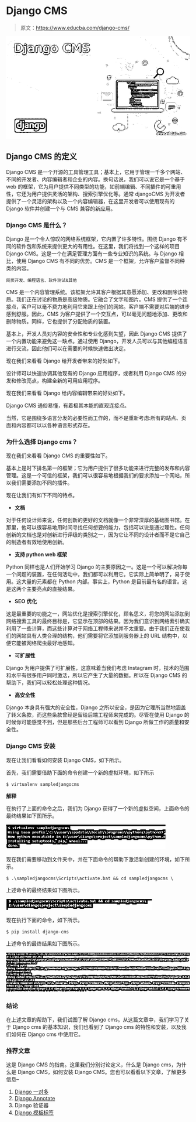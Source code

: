 # Django CMS

> 原文：<https://www.educba.com/django-cms/>

![Django CMS](img/5db45e63bcd4fd1f89be6690ba642f56.png)



## Django CMS 的定义

Django CMS 是一个开源的工具管理工具；基本上，它用于管理一千多个网站、不同的开发者、内容编辑者和企业的内容。换句话说，我们可以说它是一个基于 web 的框架，它为用户提供不同类型的功能，如前端编辑、不同插件的可重用性，它还为用户提供灵活的架构、搜索引擎优化等。通常 djangoCMS 为开发者提供了一个灵活的架构以及一个内容编辑器，在这里开发者可以使用现有的 Django 软件并创建一个与 CMS 兼容的新应用。

### Django CMS 是什么？

Django 是一个令人惊叹的网络系统框架，它内置了许多特性。围绕 Django 有不同的软件包和系统来提供更大的有用性。在这里，我们将找到一个这样的项目 Django CMS。这是一个在满足管理方面有一些专业知识的系统。与 Django 相比，使用 Django CMS 有不同的优势。CMS 是一个框架，允许客户监督不同种类的内容。

<small>网页开发、编程语言、软件测试&其他</small>

CMS 是一个内容管理系统。该框架允许其客户根据其意愿添加、更改和删除该物质。我们正在讨论的物质是高级物质。它融合了文字和图片。CMS 提供了一个连接点，客户可以毫不费力地利用它来跟上他们的网站。客户端不需要对后端的进步感到舒服。因此，CMS 为客户提供了一个交互点，可以毫无问题地添加、更改和删除物质。同样，它也提供了分配物质的装置。

基本上，开发人员对内容的安全性和专业化感到失望，因此 Django CMS 提供了一个内置功能来避免这一缺点。通过使用 Django，开发人员可以与其他编程语言进行交流，因此他们可以在需要的时候快速做出决定。

现在我们来看看 Django 给开发者带来的好处如下。

设计师可以快速协调其他现有的 Django 应用程序，或者利用 Django CMS 的分发和修改亮点，构建全新的可用应用程序。

现在我们来看看 Django 给内容编辑带来的好处如下。

Django CMS 通俗易懂，有着极其本能的直观连接点。

当然，它是围绕多语言分发的必要性而工作的，而不是重新考虑:所有的站点、页面和内容都可以以各种语言形式存在。

### 为什么选择 Django cms？

现在我们来看看 Django CMS 的重要性如下。

基本上是时下排名第一的框架；它为用户提供了很多功能来进行完整的发布和内容管理。这是一个可信的框架，我们可以很容易地根据我们的要求添加一个网站，所以我们需要添加不同的插件。

现在让我们有如下不同的特点。

*   **文档**

对于任何设计师来说，任何创新的更好的文档就像一个非常深厚的基础图书馆。在那里，他可以很容易地用时间寻找任何想要的能力，包括可以说是通过理性。任何创新的文档也是对创新进行评级的类别之一，因为它让不同的设计者而不是它自己的制造者有效地使用创新。

*   **支持 python web 框架**

Python 同样也是人们开始学习 Django 的主要原因之一。这是一个可以解决你每一个问题的装置，在任何活动中，我们都可以利用它。它实际上简单明了，易于使用。这大量的元素都在 Python 内部。事实上，Python 是目前最有名的语言。这是这两个主要亮点的直接结果。

*   **SEO** **优化**

这是最重要的功能之一，网站优化是搜索引擎优化，顾名思义，将您的网站添加到网络搜索工具的最终目标是，它显示在顶部的结果。因为我们意识到网络索引确实利用了一些计算，而这些计算对于网络工程师来说并不太重要。由于我们正在使我们的网站具有人类合理的结构，他们需要将它添加到服务器上的 URL 结构中，以便它能被网络爬虫最好地感知。

*   **可扩展性**

Django 为用户提供了可扩展性，这意味着当我们考虑 Instagram 时，技术的范围和水平有很多用户同时激活，所以它产生了大量的数据。所以在 Django CMS 的帮助下，我们可以轻松处理这种情况。

*   **高安全性**

Django 本身具有强大的安全性，Django 之所以安全，是因为它理所当然地涵盖了转义条款，而这些条款曾经是留给后端工程师来完成的。尽管在使用 Django 的时候你可能感觉不到，但是那些后台工程师可以看到 Django 所做工作的质量和安全性。

### Django CMS 安装

现在让我们看看如何安装 Django CMS，如下所示。

首先，我们需要借助下面的命令创建一个新的虚拟环境，如下所示

```
$ virtualenv sampledjangocms
```

**解释**

在执行了上面的命令之后，我们为 Django 获得了一个新的虚拟空间，上面命令的最终结果如下图所示。

![gtr](img/6f61b91f415bfd2f6a513e7b2f4f1161.png)



现在我们需要移动到文件夹中，并在下面命令的帮助下激活新创建的环境，如下所示。

```
$ .\sampledjangocms\Scripts\activate.bat && cd sampledjangocms \
```

上述命令的最终结果如下图所示。

![rtew](img/b67aa7c748a060c81bd9ec84cbd7c722.png)



现在执行下面的命令，如下所示。

```
$ pip install django-cms
```

上述命令的最终结果如下图所示。

![wer](img/0fe9f70b33f63212ec9e2318bd073224.png)



### 结论

在上述文章的帮助下，我们试图了解 Django cms。从这篇文章中，我们学习了关于 Django cms 的基本知识，我们也看到了 Django cms 的特性和安装，以及我们如何在 Django cms 中使用它。

### 推荐文章

这是 Django CMS 的指南。这里我们分别讨论定义，什么是 Django cms，为什么是 Django CMS，如何安装 Django CMS。您也可以看看以下文章，了解更多信息–

1.  [Django 一对多](https://www.educba.com/django-one-to-many/)
2.  [Django Annotate](https://www.educba.com/django-annotate/)
3.  Django 验证器
4.  [Django 模板标签](https://www.educba.com/django-template-tags/)





